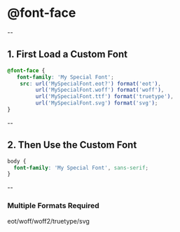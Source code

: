 # @font-face

--

## 1. First Load a Custom Font

```css
@font-face {
   font-family: 'My Special Font';
    src: url('MySpecialFont.eot?') format('eot'),
         url('MySpecialFont.woff') format('woff'),
         url('MySpecialFont.ttf') format('truetype'),
         url('MySpecialFont.svg') format('svg');
}
```

--

## 2. Then Use the Custom Font

```css
body {
  font-family: 'My Special Font', sans-serif;
}
```

--

### Multiple Formats Required

eot/woff/woff2/truetype/svg
